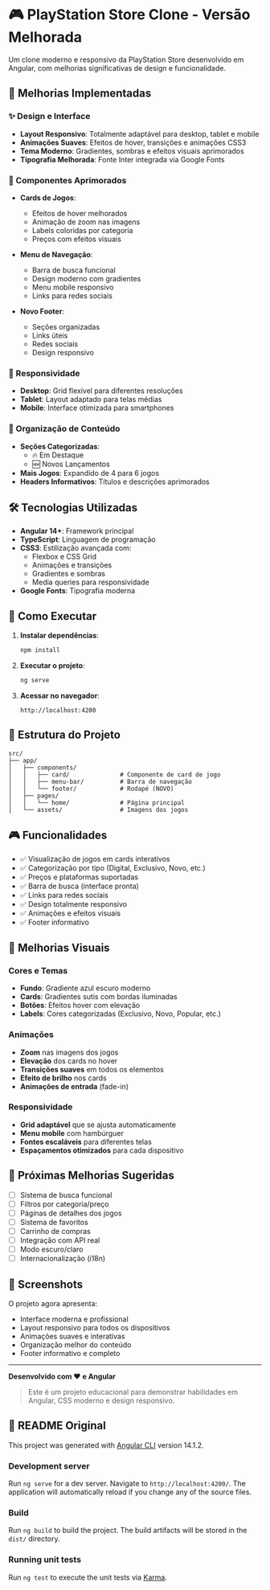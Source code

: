# 🎮 PlayStation Store Clone - Versão Melhorada

Um clone moderno e responsivo da PlayStation Store desenvolvido em Angular, com melhorias significativas de design e funcionalidade.

## 🚀 Melhorias Implementadas

### ✨ Design e Interface
- **Layout Responsivo**: Totalmente adaptável para desktop, tablet e mobile
- **Animações Suaves**: Efeitos de hover, transições e animações CSS3
- **Tema Moderno**: Gradientes, sombras e efeitos visuais aprimorados
- **Tipografia Melhorada**: Fonte Inter integrada via Google Fonts

### 🎨 Componentes Aprimorados
- **Cards de Jogos**: 
  - Efeitos de hover melhorados
  - Animação de zoom nas imagens
  - Labels coloridas por categoria
  - Preços com efeitos visuais
  
- **Menu de Navegação**:
  - Barra de busca funcional
  - Design moderno com gradientes
  - Menu mobile responsivo
  - Links para redes sociais

- **Novo Footer**: 
  - Seções organizadas
  - Links úteis
  - Redes sociais
  - Design responsivo

### 📱 Responsividade
- **Desktop**: Grid flexível para diferentes resoluções
- **Tablet**: Layout adaptado para telas médias
- **Mobile**: Interface otimizada para smartphones

### 🎯 Organização de Conteúdo
- **Seções Categorizadas**: 
  - 🔥 Em Destaque
  - 🆕 Novos Lançamentos
- **Mais Jogos**: Expandido de 4 para 6 jogos
- **Headers Informativos**: Títulos e descrições aprimorados

## 🛠️ Tecnologias Utilizadas

- **Angular 14+**: Framework principal
- **TypeScript**: Linguagem de programação
- **CSS3**: Estilização avançada com:
  - Flexbox e CSS Grid
  - Animações e transições
  - Gradientes e sombras
  - Media queries para responsividade
- **Google Fonts**: Tipografia moderna

## 🚀 Como Executar

1. **Instalar dependências**:
   ```bash
   npm install
   ```

2. **Executar o projeto**:
   ```bash
   ng serve
   ```

3. **Acessar no navegador**:
   ```
   http://localhost:4200
   ```

## 📁 Estrutura do Projeto

```
src/
├── app/
│   ├── components/
│   │   ├── card/              # Componente de card de jogo
│   │   ├── menu-bar/          # Barra de navegação
│   │   └── footer/            # Rodapé (NOVO)
│   ├── pages/
│   │   └── home/              # Página principal
│   └── assets/                # Imagens dos jogos
```

## 🎮 Funcionalidades

- ✅ Visualização de jogos em cards interativos
- ✅ Categorização por tipo (Digital, Exclusivo, Novo, etc.)
- ✅ Preços e plataformas suportadas
- ✅ Barra de busca (interface pronta)
- ✅ Links para redes sociais
- ✅ Design totalmente responsivo
- ✅ Animações e efeitos visuais
- ✅ Footer informativo

## 🎨 Melhorias Visuais

### Cores e Temas
- **Fundo**: Gradiente azul escuro moderno
- **Cards**: Gradientes sutis com bordas iluminadas
- **Botões**: Efeitos hover com elevação
- **Labels**: Cores categorizadas (Exclusivo, Novo, Popular, etc.)

### Animações
- **Zoom** nas imagens dos jogos
- **Elevação** dos cards no hover
- **Transições suaves** em todos os elementos
- **Efeito de brilho** nos cards
- **Animações de entrada** (fade-in)

### Responsividade
- **Grid adaptável** que se ajusta automaticamente
- **Menu mobile** com hambúrguer
- **Fontes escaláveis** para diferentes telas
- **Espaçamentos otimizados** para cada dispositivo

## 🔧 Próximas Melhorias Sugeridas

- [ ] Sistema de busca funcional
- [ ] Filtros por categoria/preço
- [ ] Páginas de detalhes dos jogos
- [ ] Sistema de favoritos
- [ ] Carrinho de compras
- [ ] Integração com API real
- [ ] Modo escuro/claro
- [ ] Internacionalização (i18n)

## 📸 Screenshots

O projeto agora apresenta:
- Interface moderna e profissional
- Layout responsivo para todos os dispositivos
- Animações suaves e interativas
- Organização melhor do conteúdo
- Footer informativo e completo

---

**Desenvolvido com ❤️ e Angular**

> Este é um projeto educacional para demonstrar habilidades em Angular, CSS moderno e design responsivo.

## 📝 README Original

This project was generated with [Angular CLI](https://github.com/angular/angular-cli) version 14.1.2.

### Development server
Run `ng serve` for a dev server. Navigate to `http://localhost:4200/`. The application will automatically reload if you change any of the source files.

### Build
Run `ng build` to build the project. The build artifacts will be stored in the `dist/` directory.

### Running unit tests
Run `ng test` to execute the unit tests via [Karma](https://karma-runner.github.io).
